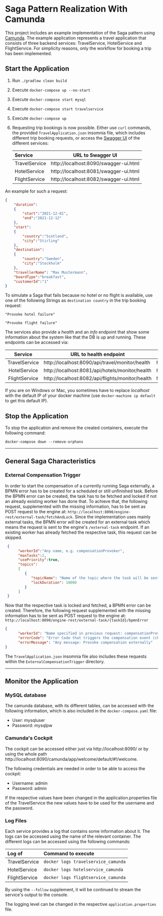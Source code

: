 # Saga Pattern Realization With Camunda
This project includes an example implementation of the Saga pattern using [Camunda](https://github.com/camunda/camunda-bpm-platform/tree/master/spring-boot-starter).
The example application represents a travel application that consists of three backend services: TravelService,
HotelService and FlightService. For simplicity reasons, only the workflow for booking a trip has been implemented.

## Start the Application

1. Run `./gradlew clean build`


2. Execute `docker-compose up --no-start`


3. Execute `docker-compose start mysql`


4. Execute `docker-compose start travelservice`


5. Execute `docker-compose up`


6. Requesting trip bookings is now possible. Either use `curl` commands,
   the provided `TravelApplication.json` insomnia file, which includes different trip booking requests,
   or access the [Swagger UI](https://swagger.io/tools/swagger-ui/) of the different services:

   | __Service__ | __URL to Swagger UI__ |
   |:-------|:-------------------:|
   |TravelService| http://localhost:8090/swagger-ui.html
   |HotelService| http://localhost:8081/swagger-ui.html
   |FlightService| http://localhost:8082/swagger-ui.html

An example for such a request:
```json
{
    "duration":
    {
        "start":"2021-12-01",
        "end":"2021-12-12"
    },
    "start":
    {
        "country":"Scotland",
        "city":"Stirling"
    },
    "destination":
    {
        "country":"Sweden",
        "city":"Stockholm"
    },
    "travellerName": "Max Mustermann",
    "boardType":"breakfast",
    "customerId":"1"
}
```

To simulate a Saga that fails because no hotel or no flight is available, use one of the following Strings
as `destination country` in the trip booking request:
```text
"Provoke hotel failure"

"Provoke flight failure"
```

The services also provide a *health* and an *info* endpoint that show some information about the system like
that the DB is up and running. These endpoints can be accessed via:

| __Service__ | __URL to health endpoint__ |  __URL to info endpoint__ |
|:-------:|------------------|-------------------|
|TravelService| http://localhost:8090/api/travel/monitor/health | http://localhost:8090/api/travel/monitor/info
|HotelService| http://localhost:8081/api/hotels/monitor/health | http://localhost:8081/api/hotels/monitor/info
|FlightService| http://localhost:8082/api/flights/monitor/health | http://localhost:8082/api/flights/monitor/info


If you are on Windows or Mac, you sometimes have to replace _localhost_ with the default IP of your docker machine (use `docker-machine ip default` to get this default IP).

## Stop the Application

To stop the application and remove the created containers, execute the following command:
```shell
docker-compose down --remove-orphans
```

----------------------------

## General Saga Characteristics

### External Compensation Trigger

In order to start the compensation of a currently running Saga externally, a BPMN error has to be created for a scheduled
or still unfinished task. Before the BPMN error can be created, the task has to be fetched and locked if not an already
existing worker has done that. To achieve that, the following request, supplemented with the missing information, has to
be sent as POST request to the engine at: `http://localhost:8090/engine-rest/external-task/fetchAndLock`.
Since the implementation uses mainly external tasks, the BPMN error will be created for an external task which means the
request is sent to the engine's `/external-task` endpoint. If an existing worker has already fetched the respective task,
this request can be skipped.

```json
 {
      "workerId":"Any name, e.g. compensationProvoker",
      "maxTasks":2,
	  "usePriority":true,
      "topics":
      [
         {
            "topicName": "Name of the topic where the task will be sent to, e.g. bookFlight",
            "lockDuration": 10000
         }
      ]
 }
```

Now that the respective task is locked and fetched, a BPMN error can be created. Therefore, the following request
supplemented with the missing information has to be sent as POST request to the engine at:
`http://localhost:8090/engine-rest/external-task/{taskId}/bpmnError`

```json
{
      "workerId": "Name specified in previous request: compensationProvoker",
      "errorCode": "Error Code that triggers the compensation event (check the bpmn definition for that), e.g. FLIGHT_ERROR",
      "errorMessage": "Any message: Provoke compensation externally"
}
```


The `TravelApplication.json` insomnia file also includes these requests within the `ExternalCompensationTrigger` directory.

----------------------------

## Monitor the Application

### MySQL database

The camunda database, with its different tables, can be accessed with the following information,
which is also included in the `docker-compose.yaml` file:

- User: mysqluser
- Password: mysqlpw

### Camunda's Cockpit
The cockpit can be accessed either just via http://localhost:8090/
or by using the whole path http://localhost:8090/camunda/app/welcome/default/#!/welcome.

The following credentials are needed in order to be able to access the cockpit:
- Username:   admin
- Password:   admin

If the respective values have been changed in the application.properties file of the TravelService
the new values have to be used for the username and the password.

### Log Files
Each service provides a log that contains some information about it.
The logs can be accessed using the name of the relevant container.
The different logs can be accessed using the following commands:

| __Log of__ | __Command to execute__ |
|:-------|:-------------------|
|TravelService| `docker logs travelservice_camunda`|
|HotelService| `docker logs hotelservice_camunda`|
|FlightService|  `docker logs flightservice_camunda`|

By using the `--follow` supplement, it will be continued to stream the service's output to the console.

The logging level can be changed in the respective `application.properties` file.
